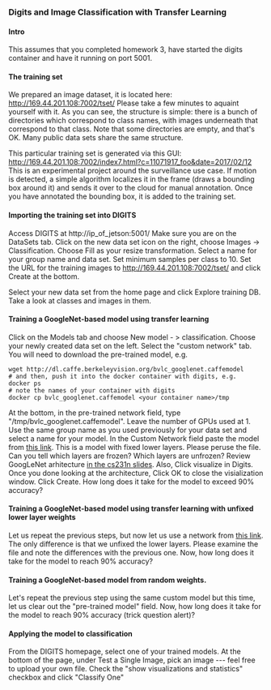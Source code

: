 ### Digits and Image Classification with Transfer Learning

#### Intro

This assumes that you completed homework 3, have started the digits container and have it running on port 5001.
#### The training set

We prepared an image dataset, it is located here: http://169.44.201.108:7002/tset/ Please take a few minutes to aquaint yourself with it. As you can see, the structure is simple: there is a bunch of directories which correspond to class names, with images underneath that correspond to that class. Note that some directories are empty, and that's OK. Many public data sets share the same structure.

This particular training set is generated via this GUI: http://169.44.201.108:7002/index7.html?c=11071917_foo&date=2017/02/12 This is an experimental project around the surveillance use case. If motion is detected, a simple algorithm localizes it in the frame (draws a bounding box around it) and sends it over to the cloud for manual annotation. Once you have annotated the bounding box, it is added to the training set.

#### Importing the training set into DIGITS 
Access DIGITS at http://ip_of_jetson:5001/
Make sure you are on the DataSets tab. Click on the new data set icon on the right, choose Images -> Classification. Choose Fill as your resize transformation. Select a name for your group name and data set. Set minimum samples per class to 10. Set the URL for the training images to http://169.44.201.108:7002/tset/ and click Create at the bottom.  

Select your new data set from the home page and click Explore training DB.  Take a look at classes and images in them.

#### Training a GoogleNet-based model using transfer learning 
Click on the Models tab and choose New model - > classification. Choose your newly created data set on the left. Select the "custom network" tab. You will need to download the pre-trained model, e.g.
```
wget http://dl.caffe.berkeleyvision.org/bvlc_googlenet.caffemodel
# and then, push it into the docker container with digits, e.g.
docker ps
# note the names of your container with digits
docker cp bvlc_googlenet.caffemodel <your container name>/tmp
```
At the bottom, in the pre-trained network field, type "/tmp/bvlc_googlenet.caffemodel". Leave the number of GPUs used at 1. Use the same group name as you used previously for your data set and select a name for your model. In the Custom Network field paste the model from [this link](googlenet_fixed.txt). This is a model with fixed lower layers. Please peruse the file.  Can you tell which layers are frozen? Which layers are unfrozen? Review GoogLeNet arhitecture [in the cs231n slides](http://cs231n.stanford.edu/slides/2017/cs231n_2017_lecture9.pdf).  Also, Click visualize in Digits.  Once you done looking at the architecture, Click OK to close the visialization window. Click Create. How long does it take for the model to exceed 90% accuracy?

#### Training a GoogleNet-based model using transfer learning with unfixed lower layer weights 
Let us repeat the previous steps, but now let us use a network from [this link](googlenet_unfixed.txt). The only difference is that we unfixed the lower layers. Please examine the file and note the differences with the previous one. Now, how long does it take for the model to reach 90% accuracy? 

#### Training a GoogleNet-based model from random weights. 
Let's repeat the previous step using the same custom model but this time, let us clear out the "pre-trained model" field. Now, how long does it take for the model to reach 90% accuracy (trick question alert)?

#### Applying the model to classification 
From the DIGITS homepage, select one of your trained models. At the bottom of the page, under Test a Single Image, pick an image --- feel free to upload your own file. Check the "show visualizations and statistics" checkbox and click "Classify One"
